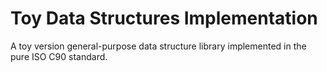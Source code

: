 # Toy Data Structures Implementation

A toy version general-purpose data structure library implemented in the pure ISO C90 standard.
